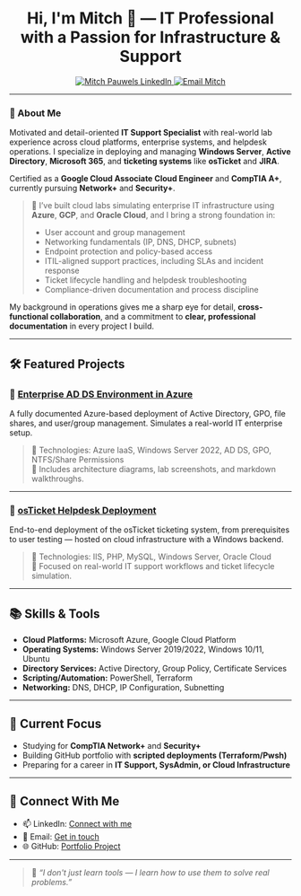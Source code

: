 <h1 align="center">Hi, I'm Mitch 👋 — IT Professional with a Passion for Infrastructure & Support</h1>

<p align="center">
  <a href="https://linkedin.com/in/mitch-pauwels">
    <img src="https://img.shields.io/badge/LinkedIn-Mitch%20Pauwels-blue?style=flat&logo=linkedin" alt="Mitch Pauwels LinkedIn" />
  </a>
  <a href="mailto:mitch.pauwels@proton.me">
    <img src="https://img.shields.io/badge/Email-Contact%20Me-red?style=flat&logo=gmail" alt="Email Mitch" />
  </a>
</p>

---

### 🚀 About Me

Motivated and detail-oriented **IT Support Specialist** with real-world lab experience across cloud platforms, enterprise systems, and helpdesk operations. I specialize in deploying and managing **Windows Server**, **Active Directory**, **Microsoft 365**, and **ticketing systems** like **osTicket** and **JIRA**.

Certified as a **Google Cloud Associate Cloud Engineer** and **CompTIA A+**, currently pursuing **Network+** and **Security+**.

> 🔧 I’ve built cloud labs simulating enterprise IT infrastructure using **Azure**, **GCP**, and **Oracle Cloud**, and I bring a strong foundation in:
> - User account and group management  
> - Networking fundamentals (IP, DNS, DHCP, subnets)  
> - Endpoint protection and policy-based access  
> - ITIL-aligned support practices, including SLAs and incident response  
> - Ticket lifecycle handling and helpdesk troubleshooting  
> - Compliance-driven documentation and process discipline

My background in operations gives me a sharp eye for detail, **cross-functional collaboration**, and a commitment to **clear, professional documentation** in every project I build.


---

## 🛠️ Featured Projects

### 🔹 [Enterprise AD DS Environment in Azure](https://github.com/yourusername/azure-active-directory-lab)
A fully documented Azure-based deployment of Active Directory, GPO, file shares, and user/group management. Simulates a real-world IT enterprise setup.

> 🔧 Technologies: Azure IaaS, Windows Server 2022, AD DS, GPO, NTFS/Share Permissions  
> 📸 Includes architecture diagrams, lab screenshots, and markdown walkthroughs.

---

### 🔹 [osTicket Helpdesk Deployment](https://github.com/yourusername/osticket-lab)
End-to-end deployment of the osTicket ticketing system, from prerequisites to user testing — hosted on cloud infrastructure with a Windows backend.

> 🔧 Technologies: IIS, PHP, MySQL, Windows Server, Oracle Cloud  
> 🎯 Focused on real-world IT support workflows and ticket lifecycle simulation.

---

## 📚 Skills & Tools

- **Cloud Platforms:** Microsoft Azure, Google Cloud Platform
- **Operating Systems:** Windows Server 2019/2022, Windows 10/11, Ubuntu  
- **Directory Services:** Active Directory, Group Policy, Certificate Services  
- **Scripting/Automation:** PowerShell, Terraform  
- **Networking:** DNS, DHCP, IP Configuration, Subnetting  

---

## 📌 Current Focus

- Studying for **CompTIA Network+** and **Security+**
- Building GitHub portfolio with **scripted deployments (Terraform/Pwsh)**
- Preparing for a career in **IT Support, SysAdmin, or Cloud Infrastructure**

---

## 🤝 Connect With Me

- 📫 LinkedIn: [Connect with me](https://linkedin.com/in/mitch-pauwels)
- 📧 Email: [Get in touch](mitch.pauwels@proton.me)
- 🌐 GitHub: [Portfolio Project](https://github.com/mitch-pauwels)

---

> 🧠 *“I don't just learn tools — I learn how to use them to solve real problems.”*

